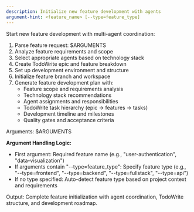 ```yaml
---
description: Initialize new feature development with agents
argument-hint: <feature_name> [--type=feature_type]
---
```


Start new feature development with multi-agent coordination:

1. Parse feature request: $ARGUMENTS
2. Analyze feature requirements and scope
3. Select appropriate agents based on technology stack
4. Create TodoWrite epic and feature breakdown
5. Set up development environment and structure
6. Initialize feature branch and workspace
7. Generate feature development plan with:
   - Feature scope and requirements analysis
   - Technology stack recommendations
   - Agent assignments and responsibilities
   - TodoWrite task hierarchy (epic → features → tasks)
   - Development timeline and milestones
   - Quality gates and acceptance criteria

Arguments: $ARGUMENTS

**Argument Handling Logic:**
- First argument: Required feature name (e.g., "user-authentication", "data-visualization")
- If arguments contain "--type=feature_type": Specify feature type (e.g., "--type=frontend", "--type=backend", "--type=fullstack", "--type=api")
- If no type specified: Auto-detect feature type based on project context and requirements

Output: Complete feature initialization with agent coordination, TodoWrite structure, and development roadmap.